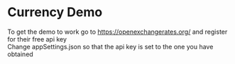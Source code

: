 # Currency Demo
To get the demo to work go to https://openexchangerates.org/ and register for their free api key<br/>
Change appSettings.json so that the api key is set to the one you have obtained<br/>
